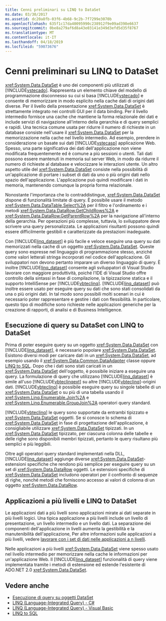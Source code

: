 ```yaml
---
title: Cenni preliminari su LINQ to DataSet
ms.date: 03/30/2017
ms.assetid: dc20a8fb-03f6-4b68-9c2b-7f7299e3070b
ms.openlocfilehash: 635f1c17da40095990c238912f9e09ad398e6637
ms.sourcegitcommit: 0be8a279af6d8a43e03141e349d3efd5d35f8767
ms.translationtype: MT
ms.contentlocale: it-IT
ms.lasthandoff: 04/18/2019
ms.locfileid: "59073676"
---
```

# <a name="linq-to-dataset-overview"></a>Cenni preliminari su LINQ to DataSet
<xref:System.Data.DataSet> è uno dei componenti più utilizzati di [!INCLUDE[vstecado](../../../../includes/vstecado-md.md)]. Rappresenta un elemento chiave del modello di programmazione disconnesso su cui si basa [!INCLUDE[vstecado](../../../../includes/vstecado-md.md)] e consente di memorizzare in modo esplicito nella cache dati di origini dati diverse. Per il livello della presentazione <xref:System.Data.DataSet> è strettamente integrato nei controlli GUI per il data binding. Per il livello intermedio fornisce una cache che mantiene la forma relazionale dei dati e include servizi di navigazione all'interno della gerarchia e di query semplici e rapidi. Una tecnica comune usata per ridurre il numero di richieste in un database consiste nell'usare il <xref:System.Data.DataSet> per la memorizzazione nella cache nel livello intermedio. Ad esempio, prendere in considerazione un basate sui dati [!INCLUDE[vstecasp](../../../../includes/vstecasp-md.md)] applicazione Web. Spesso, una parte significativa dei dati dell'applicazione non viene modificata frequentemente ed è comune a più sessioni o utenti. Tali dati possono essere mantenuti in memoria sul server Web, in modo da ridurre il numero di richieste al database e velocizzare le interazioni utente. Un altro aspetto utile del <xref:System.Data.DataSet> consiste nella possibilità di un'applicazione di portare i subset di dati da uno o più origini dati nello spazio dell'applicazione. L'applicazione può quindi modificare i dati in memoria, mantenendo comunque la propria forma relazionale.  
  
 Nonostante l'importanza che lo contraddistingue, <xref:System.Data.DataSet> dispone di funzionalità limitate di query. È possibile usare il metodo <xref:System.Data.DataTable.Select%2A> per il filtro e l'ordinamento e i metodi <xref:System.Data.DataRow.GetChildRows%2A> e <xref:System.Data.DataRow.GetParentRow%2A> per la navigazione all'interno della gerarchia. Per operazioni più complesse, tuttavia, lo sviluppatore deve scrivere una query personalizzata. Le applicazioni risultanti possono quindi essere difficilmente gestibili e caratterizzate da prestazioni inadeguate.  
  
 Con [!INCLUDE[linq_dataset](../../../../includes/linq-dataset-md.md)] è più facile e veloce eseguire una query su dati memorizzati nella cache di un oggetto <xref:System.Data.DataSet>. Queste query sono espresse nel linguaggio di programmazione stesso, anziché come valori letterali stringa incorporati nel codice dell'applicazione. Gli sviluppatori non devono pertanto imparare un diverso linguaggio di query. È inoltre [!INCLUDE[linq_dataset](../../../../includes/linq-dataset-md.md)] consente agli sviluppatori di Visual Studio lavorare con maggiore produttività, poiché l'IDE di Visual Studio offre controllo della sintassi in fase di compilazione, la tipizzazione statica e il supporto IntelliSense per [!INCLUDE[vbteclinq](../../../../includes/vbteclinq-md.md)]. [!INCLUDE[linq_dataset](../../../../includes/linq-dataset-md.md)] può inoltre essere usato per eseguire query su dati che sono stati consolidati da una o più origini dati. In tal modo sono possibili molti scenari in cui è necessario poter rappresentare e gestire i dati con flessibilità. In particolare, questo tipo di modifiche sono richieste nelle applicazioni generiche per la creazione di rapporti, di analisi e di Business Intelligence.  
  
## <a name="querying-datasets-using-linq-to-dataset"></a>Esecuzione di query su DataSet con LINQ to DataSet  
 Prima di poter eseguire query su un oggetto <xref:System.Data.DataSet> con [!INCLUDE[linq_dataset](../../../../includes/linq-dataset-md.md)], è necessario popolare <xref:System.Data.DataSet>. Esistono diversi modi per caricare dati in un <xref:System.Data.DataSet>, ad esempio usando il <xref:System.Data.Common.DataAdapter> classe oppure [LINQ to SQL](../../../../docs/framework/data/adonet/sql/linq/index.md). Dopo che i dati sono stati caricati in un <xref:System.Data.DataSet> dell'oggetto, è possibile iniziare a eseguire una query. La formulazione di query che utilizzano [!INCLUDE[linq_dataset](../../../../includes/linq-dataset-md.md)] è simile all'uso [!INCLUDE[vbteclinqext](../../../../includes/vbteclinqext-md.md)] su altre [!INCLUDE[vbteclinq](../../../../includes/vbteclinq-md.md)]-origini dati. [!INCLUDE[vbteclinq](../../../../includes/vbteclinq-md.md)] è possibile eseguire query su singole tabelle di un <xref:System.Data.DataSet> o su più di una tabella usando il <xref:System.Linq.Enumerable.Join%2A> e <xref:System.Linq.Enumerable.GroupJoin%2A> operatori query standard.  
  
 [!INCLUDE[vbteclinq](../../../../includes/vbteclinq-md.md)] le query sono supportate da entrambi tipizzato e <xref:System.Data.DataSet> oggetti. Se si conosce lo schema di <xref:System.Data.DataSet> in fase di progettazione dell'applicazione, è consigliabile utilizzare <xref:System.Data.DataSet> tipizzati. In un <xref:System.Data.DataSet> tipizzato, per ciascuna colonna delle tabelle e delle righe sono disponibili membri tipizzati, pertanto le query risultano più semplici e più leggibili.  
  
 Oltre agli operatori query standard implementati nella DLL, [!INCLUDE[linq_dataset](../../../../includes/linq-dataset-md.md)] aggiunge diverse <xref:System.Data.DataSet>-estensioni specifiche che rendono più semplice per eseguire query su un set di <xref:System.Data.DataRow> oggetti. Le estensioni specifiche di <xref:System.Data.DataSet> includono operatori per il confronto di sequenze di righe, nonché metodi che forniscono accesso ai valori di colonna di un oggetto <xref:System.Data.DataRow>.  
  
## <a name="n-tier-applications-and-linq-to-dataset"></a>Applicazioni a più livelli e LINQ to DataSet  
 Le applicazioni dati a più livelli sono applicazioni mirate ai dati separate in più livelli logici. Una tipica applicazione a più livelli include un livello di presentazione, un livello intermedio e un livello dati. La separazione dei componenti dell'applicazione in livelli aumenta la gestibilità e la manutenibilità dell'applicazione, Per altre informazioni sulle applicazioni a più livelli, vedere [lavorare con i set di dati nelle applicazioni a n livelli](/visualstudio/data-tools/work-with-datasets-in-n-tier-applications).  
  
 Nelle applicazioni a più livelli <xref:System.Data.DataSet> viene spesso usato nel livello intermedio per memorizzare nella cache le informazioni per un'applicazione Web. Il [!INCLUDE[linq_dataset](../../../../includes/linq-dataset-md.md)] funzionalità di query viene implementata tramite i metodi di estensione ed estende l'esistente di ADO.NET 2.0 <xref:System.Data.DataSet>.  
  
## <a name="see-also"></a>Vedere anche

- [Esecuzione di query su oggetti DataSet](../../../../docs/framework/data/adonet/querying-datasets-linq-to-dataset.md)
- [LINQ (Language-Integrated Query) - C#](../../../csharp/programming-guide/concepts/linq/index.md)
- [LINQ (Language-Integrated Query) - Visual Basic](../../../visual-basic/programming-guide/concepts/linq/index.md)
- [LINQ to SQL](../../../../docs/framework/data/adonet/sql/linq/index.md)
